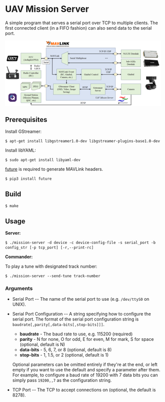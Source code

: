 # UAV Mission Server

A simple program that serves a serial port over TCP to multiple clients. The first connected
client (in a FIFO fashion) can also send data to the serial port.

![architecture diagram](docs/arch.png?raw=true)

## Prerequisites

Install GStreamer:
```shell
$ apt-get install libgstreamer1.0-dev libgstreamer-plugins-base1.0-dev
```

Install libYAML:
```
$ sudo apt-get install libyaml-dev
```

[future](https://pypi.org/project/future/) is required to generate MAVLink headers.
```shell
$ pip3 install future
```

## Build

```shell
$ make
```

## Usage

**Server:**

```shell
$ ./mission-server -d device -c device-config-file -s serial_port -b config_str [-p tcp_port] [-r,--print-rc]
```

**Commander:**

To play a tune with designated track number:

```
$ ./mission-server --send-tune track-number
```

### Arguments

* Serial Port -- The name of the serial port to use (e.g. `/dev/ttyS0` on UNIX).

* Serial Port Configuration -- A string specifying how to configure the serial port. The format of
    the serial port configuration string is `baudrate[,parity[,data-bits[,stop-bits]]]`.

    * **baudrate** - The baud rate to use, e.g. 115200 (required)
    * **parity** - N for none, O for odd, E for even, M for mark, S for space (optional, default is N)
    * **data-bits** - 5, 6, 7, or 8 (optional, default is 8)
    * **stop-bits** - 1, 1.5, or 2 (optional, default is 1)

    Optional parameters can be omitted entirely if they're at the end, or left empty if you want to use
    the default and specify a parameter after them. For example, to configure a baud rate of 19200 with 7
    data bits you can simply pass `19200,,7` as the configuration string.

* TCP Port -- The TCP to accept connections on (optional, the default is 8278).
